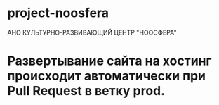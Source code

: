 # project-noosfera
АНО КУЛЬТУРНО-РАЗВИВАЮЩИЙ ЦЕНТР "НООСФЕРА"

# Развертывание сайта на хостинг происходит автоматически при Pull Request в ветку prod.
